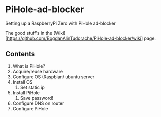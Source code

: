# PiHole-ad-blocker
Setting up a RaspberryPi Zero with PiHole ad-blocker 

The good stuff's in the (Wiki)[https://github.com/BogdanAlinTudorache/PiHole-ad-blocker/wiki] page.

## Contents

1. What is PiHole?
2. Acquire/reuse hardware
3. Configure OS (Raspbian/ ubuntu server
4. Install OS
    1. Set static ip
5. Install PiHole
    1. Save password!
6. Configure DNS on router
7. Configure PiHole
